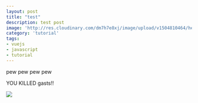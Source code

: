 ```yaml
---
layout: post
title: "test"
description: test post
image: 'http://res.cloudinary.com/dm7h7e8xj/image/upload/v1504810464/hello-world-vue_ibatoy.jpg'
category: 'tutorial'
tags:
- vuejs
- javascript
- tutorial
---
```



pew pew pew pew

YOU KILLED gasts!!


<img src="https://i.ytimg.com/an_webp/ATNrtmKTClA/mqdefault_6s.webp?du=3000&sqp=CKCpvNsF&rs=AOn4CLBVlH2mYhB9BVoGCVc9bxyGUH45TQ" >
